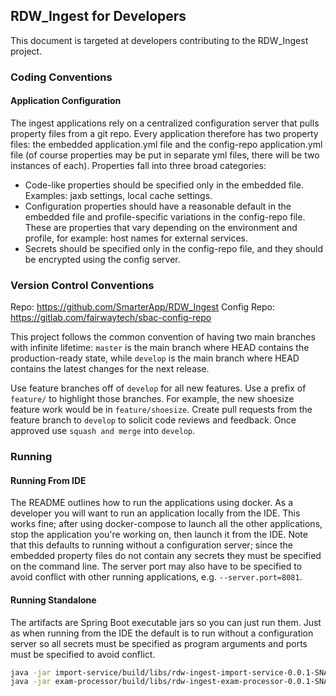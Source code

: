 ## RDW_Ingest for Developers

This document is targeted at developers contributing to the RDW_Ingest project.

### Coding Conventions

#### Application Configuration
The ingest applications rely on a centralized configuration server that pulls property files from a git repo. Every
application therefore has two property files: the embedded application.yml file and the config-repo application.yml
file (of course properties may be put in separate yml files, there will be two instances of each). Properties fall 
into three broad categories: 
* Code-like properties should be specified only in the embedded file. Examples: jaxb settings, local cache settings.
* Configuration properties should have a reasonable default in the embedded file and profile-specific variations in 
the config-repo file. These are properties that vary depending on the environment and profile, for example: host 
names for external services.
* Secrets should be specified only in the config-repo file, and they should be encrypted using the config server.

### Version Control Conventions
Repo: https://github.com/SmarterApp/RDW_Ingest
Config Repo: https://gitlab.com/fairwaytech/sbac-config-repo

This project follows the common convention of having two main branches with infinite lifetime: `master` is the main
branch where HEAD contains the production-ready state, while `develop` is the main branch where HEAD contains the 
latest changes for the next release.
 
Use feature branches off of `develop` for all new features. Use a prefix of `feature/` to highlight those branches.
For example, the new shoesize feature work would be in `feature/shoesize`. Create pull requests from the feature
branch to `develop` to solicit code reviews and feedback. Once approved use `squash and merge` into `develop`.

### Running

#### Running From IDE
The README outlines how to run the applications using docker. As a developer you will want to run an application 
locally from the IDE. This works fine; after using docker-compose to launch all the other applications, stop the
application you're working on, then launch it from the IDE. Note that this defaults to running without a 
configuration server; since the embedded property files do not contain any secrets they must be specified on the
command line. The server port may also have to be specified to avoid conflict with other running applications, 
e.g. `--server.port=8081`.

#### Running Standalone
The artifacts are Spring Boot executable jars so you can just run them. Just as when running from the IDE the default
is to run without a configuration server so all secrets must be specified as program arguments and ports must be
specified to avoid conflict.
```bash
java -jar import-service/build/libs/rdw-ingest-import-service-0.0.1-SNAPSHOT.jar --server.port=8080
java -jar exam-processor/build/libs/rdw-ingest-exam-processor-0.0.1-SNAPSHOT.jar --server.port=8081
```